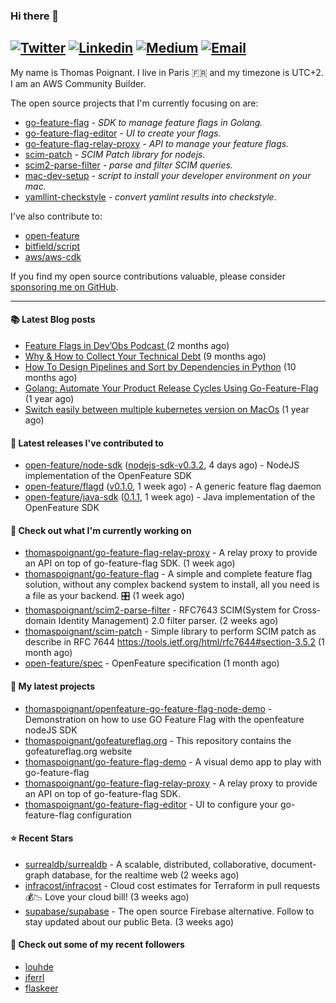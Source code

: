 ### Hi there 👋
[![Twitter](https://img.shields.io/twitter/follow/thomaspoignant?label=Twitter&style=social)](https://twitter.com/thomaspoignant)
[![Linkedin](https://img.shields.io/badge/LinkedIn--_.svg?style=social&logo=linkedin)](https://www.linkedin.com/in/poignantthomas/)
[![Medium](https://img.shields.io/badge/medium--_.svg?style=social&logo=medium)](https://thomaspoignant.medium.com/)
[![Email](https://img.shields.io/badge/email--_.svg?logo=Gmail&style=social)](mailto:thomas.poignant@gmail.com)
-----------

My name is Thomas Poignant. I live in Paris 🇫🇷 and my timezone is UTC+2.  
I am an AWS Community Builder.

The open source projects that I'm currently focusing on are:
- [go-feature-flag](https://github.com/thomaspoignant/go-feature-flag) _- SDK to manage feature flags in Golang._
- [go-feature-flag-editor](https://github.com/thomaspoignant/go-feature-flag-editor) _- UI to create your flags._
- [go-feature-flag-relay-proxy](https://github.com/thomaspoignant/go-feature-flag-relay-proxy) _- API to manage your feature flags._
- [scim-patch](https://github.com/thomaspoignant/scim-patch) _- SCIM Patch library for nodejs._
- [scim2-parse-filter](https://github.com/thomaspoignant/scim2-parse-filter) _- parse and filter SCIM queries._
- [mac-dev-setup](https://github.com/thomaspoignant/mac-dev-setup) _- script to install your developer environment on your mac._
- [yamllint-checkstyle](https://github.com/thomaspoignant/yamllint-checkstyle) _- convert yamlint results into checkstyle_.

I've also contribute to:
- [open-feature](https://github.com/open-feature)
- [bitfield/script](https://github.com/bitfield/script)
- [aws/aws-cdk](https://github.com/aws/aws-cdk)

If you find my open source contributions valuable, please consider [sponsoring me on GitHub](https://github.com/sponsors/thomaspoignant/).

-----------

#### 📚 Latest Blog posts

- [ Feature Flags in Dev’Obs Podcast ](https://thomaspoignant.medium.com/feature-flags-in-devobs-podcast-ec11079f8a4b?source=rss-9a58464dd8e9------2) (2 months ago)
- [Why &amp; How to Collect Your Technical Debt](https://medium.com/geekculture/why-how-to-collect-your-technical-debt-bd917960eee?source=rss-9a58464dd8e9------2) (9 months ago)
- [How To Design Pipelines and Sort by Dependencies in Python](https://betterprogramming.pub/how-to-design-pipelines-and-sort-by-dependencies-in-python-ed876495a826?source=rss-9a58464dd8e9------2) (10 months ago)
- [Golang: Automate Your Product Release Cycles Using Go-Feature-Flag](https://betterprogramming.pub/automate-your-product-release-cycles-using-go-feature-flag-6ab73f869f?source=rss-9a58464dd8e9------2) (1 year ago)
- [Switch easily between multiple kubernetes version on MacOs](https://faun.pub/switch-easily-between-multiple-kubernetes-version-on-macos-9d61b9bc8287?source=rss-9a58464dd8e9------2) (1 year ago)

#### 🚀 Latest releases I've contributed to

- [open-feature/node-sdk](https://github.com/open-feature/node-sdk) ([nodejs-sdk-v0.3.2](https://github.com/open-feature/node-sdk/releases/tag/nodejs-sdk-v0.3.2), 4 days ago) - NodeJS implementation of the OpenFeature SDK
- [open-feature/flagd](https://github.com/open-feature/flagd) ([v0.1.0](https://github.com/open-feature/flagd/releases/tag/v0.1.0), 1 week ago) - A generic feature flag daemon
- [open-feature/java-sdk](https://github.com/open-feature/java-sdk) ([0.1.1](https://github.com/open-feature/java-sdk/releases/tag/0.1.1), 1 week ago) - Java implementation of the OpenFeature SDK

#### 👷 Check out what I'm currently working on

- [thomaspoignant/go-feature-flag-relay-proxy](https://github.com/thomaspoignant/go-feature-flag-relay-proxy) - A relay proxy to provide an API on top of go-feature-flag SDK. (1 week ago)
- [thomaspoignant/go-feature-flag](https://github.com/thomaspoignant/go-feature-flag) - A simple and complete feature flag solution, without any complex backend system to install, all you need is a file as your backend. 🎛️ (1 week ago)
- [thomaspoignant/scim2-parse-filter](https://github.com/thomaspoignant/scim2-parse-filter) - RFC7643 SCIM(System for Cross-domain Identity Management) 2.0 filter parser. (2 weeks ago)
- [thomaspoignant/scim-patch](https://github.com/thomaspoignant/scim-patch) - Simple library to perform SCIM patch as describe in RFC 7644 https://tools.ietf.org/html/rfc7644#section-3.5.2 (1 month ago)
- [open-feature/spec](https://github.com/open-feature/spec) - OpenFeature specification (1 month ago)


#### 🌱 My latest projects

- [thomaspoignant/openfeature-go-feature-flag-node-demo](https://github.com/thomaspoignant/openfeature-go-feature-flag-node-demo) - Demonstration on how to use GO Feature Flag with the openfeature nodeJS SDK
- [thomaspoignant/gofeatureflag.org](https://github.com/thomaspoignant/gofeatureflag.org) - This repository contains the gofeatureflag.org website
- [thomaspoignant/go-feature-flag-demo](https://github.com/thomaspoignant/go-feature-flag-demo) - A visual demo app to play with go-feature-flag
- [thomaspoignant/go-feature-flag-relay-proxy](https://github.com/thomaspoignant/go-feature-flag-relay-proxy) - A relay proxy to provide an API on top of go-feature-flag SDK.
- [thomaspoignant/go-feature-flag-editor](https://github.com/thomaspoignant/go-feature-flag-editor) - UI to configure your go-feature-flag configuration

#### ⭐ Recent Stars

- [surrealdb/surrealdb](https://github.com/surrealdb/surrealdb) - A scalable, distributed, collaborative, document-graph database, for the realtime web (2 weeks ago)
- [infracost/infracost](https://github.com/infracost/infracost) - Cloud cost estimates for Terraform in pull requests💰📉 Love your cloud bill! (3 weeks ago)
- [supabase/supabase](https://github.com/supabase/supabase) - The open source Firebase alternative. Follow to stay updated about our public Beta. (3 weeks ago)


#### 👯 Check out some of my recent followers

- [louhde](https://github.com/louhde)
- [jferrl](https://github.com/jferrl)
- [flaskeer](https://github.com/flaskeer)
